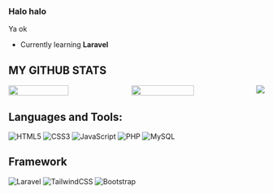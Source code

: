 <h3>Halo halo</h3>

Ya ok

- Currently learning **Laravel**


## MY GITHUB STATS
<div style="display: flex; flex-direction: row;">
 <img class="img" style="width: 49%; border: none" src="https://github-readme-stats.vercel.app/api?username=Farish-Asqalani&show_icons=true&theme=tokyonight&hide_border=true" />
 <img class="img" style="width: 50%; border: none" src="https://github-readme-stats.vercel.app/api/top-langs/?username=Farish-Asqalani&theme=tokyonight&layout=compact&hide_border=true" />
<img class="img" src="https://activity-graph.herokuapp.com/graph?username=Farish-Asqalani&theme=tokyo-night&hide_border=true" />
</div>

## Languages and Tools:
![HTML5](https://img.shields.io/badge/html5-%23E34F26.svg?style=for-the-badge&logo=html5&logoColor=white) ![CSS3](https://img.shields.io/badge/css3-%231572B6.svg?style=for-the-badge&logo=css3&logoColor=white) ![JavaScript](https://img.shields.io/badge/javascript-%23323330.svg?style=for-the-badge&logo=javascript&logoColor=%23F7DF1E) ![PHP](https://img.shields.io/badge/php-%23777BB4.svg?style=for-the-badge&logo=php&logoColor=white) 
![MySQL](https://img.shields.io/badge/mysql-%2300f.svg?style=for-the-badge&logo=mysql&logoColor=white)

## Framework
![Laravel](https://img.shields.io/badge/laravel-%23FF2D20.svg?style=for-the-badge&logo=laravel&logoColor=white)
![TailwindCSS](https://img.shields.io/badge/tailwindcss-%2338B2AC.svg?style=for-the-badge&logo=tailwind-css&logoColor=white)
![Bootstrap](https://img.shields.io/badge/bootstrap-%23563D7C.svg?style=for-the-badge&logo=bootstrap&logoColor=white)
